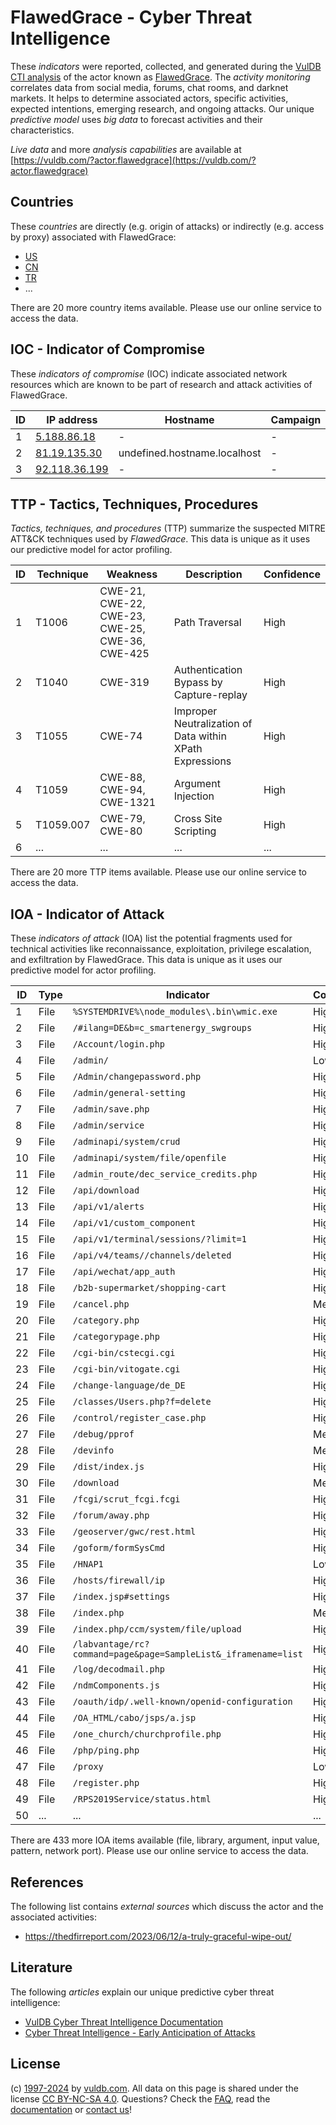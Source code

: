 # FlawedGrace - Cyber Threat Intelligence

These _indicators_ were reported, collected, and generated during the [VulDB CTI analysis](https://vuldb.com/?kb.cti) of the actor known as [FlawedGrace](https://vuldb.com/?actor.flawedgrace). The _activity monitoring_ correlates data from social media, forums, chat rooms, and darknet markets. It helps to determine associated actors, specific activities, expected intentions, emerging research, and ongoing attacks. Our unique _predictive model_ uses _big data_ to forecast activities and their characteristics.

_Live data_ and more _analysis capabilities_ are available at [https://vuldb.com/?actor.flawedgrace](https://vuldb.com/?actor.flawedgrace)

## Countries

These _countries_ are directly (e.g. origin of attacks) or indirectly (e.g. access by proxy) associated with FlawedGrace:

* [US](https://vuldb.com/?country.us)
* [CN](https://vuldb.com/?country.cn)
* [TR](https://vuldb.com/?country.tr)
* ...

There are 20 more country items available. Please use our online service to access the data.

## IOC - Indicator of Compromise

These _indicators of compromise_ (IOC) indicate associated network resources which are known to be part of research and attack activities of FlawedGrace.

ID | IP address | Hostname | Campaign | Confidence
-- | ---------- | -------- | -------- | ----------
1 | [5.188.86.18](https://vuldb.com/?ip.5.188.86.18) | - | - | High
2 | [81.19.135.30](https://vuldb.com/?ip.81.19.135.30) | undefined.hostname.localhost | - | High
3 | [92.118.36.199](https://vuldb.com/?ip.92.118.36.199) | - | - | High

## TTP - Tactics, Techniques, Procedures

_Tactics, techniques, and procedures_ (TTP) summarize the suspected MITRE ATT&CK techniques used by _FlawedGrace_. This data is unique as it uses our predictive model for actor profiling.

ID | Technique | Weakness | Description | Confidence
-- | --------- | -------- | ----------- | ----------
1 | T1006 | CWE-21, CWE-22, CWE-23, CWE-25, CWE-36, CWE-425 | Path Traversal | High
2 | T1040 | CWE-319 | Authentication Bypass by Capture-replay | High
3 | T1055 | CWE-74 | Improper Neutralization of Data within XPath Expressions | High
4 | T1059 | CWE-88, CWE-94, CWE-1321 | Argument Injection | High
5 | T1059.007 | CWE-79, CWE-80 | Cross Site Scripting | High
6 | ... | ... | ... | ...

There are 20 more TTP items available. Please use our online service to access the data.

## IOA - Indicator of Attack

These _indicators of attack_ (IOA) list the potential fragments used for technical activities like reconnaissance, exploitation, privilege escalation, and exfiltration by FlawedGrace. This data is unique as it uses our predictive model for actor profiling.

ID | Type | Indicator | Confidence
-- | ---- | --------- | ----------
1 | File | `%SYSTEMDRIVE%\node_modules\.bin\wmic.exe` | High
2 | File | `/#ilang=DE&b=c_smartenergy_swgroups` | High
3 | File | `/Account/login.php` | High
4 | File | `/admin/` | Low
5 | File | `/Admin/changepassword.php` | High
6 | File | `/admin/general-setting` | High
7 | File | `/admin/save.php` | High
8 | File | `/admin/service` | High
9 | File | `/adminapi/system/crud` | High
10 | File | `/adminapi/system/file/openfile` | High
11 | File | `/admin_route/dec_service_credits.php` | High
12 | File | `/api/download` | High
13 | File | `/api/v1/alerts` | High
14 | File | `/api/v1/custom_component` | High
15 | File | `/api/v1/terminal/sessions/?limit=1` | High
16 | File | `/api/v4/teams//channels/deleted` | High
17 | File | `/api/wechat/app_auth` | High
18 | File | `/b2b-supermarket/shopping-cart` | High
19 | File | `/cancel.php` | Medium
20 | File | `/category.php` | High
21 | File | `/categorypage.php` | High
22 | File | `/cgi-bin/cstecgi.cgi` | High
23 | File | `/cgi-bin/vitogate.cgi` | High
24 | File | `/change-language/de_DE` | High
25 | File | `/classes/Users.php?f=delete` | High
26 | File | `/control/register_case.php` | High
27 | File | `/debug/pprof` | Medium
28 | File | `/devinfo` | Medium
29 | File | `/dist/index.js` | High
30 | File | `/download` | Medium
31 | File | `/fcgi/scrut_fcgi.fcgi` | High
32 | File | `/forum/away.php` | High
33 | File | `/geoserver/gwc/rest.html` | High
34 | File | `/goform/formSysCmd` | High
35 | File | `/HNAP1` | Low
36 | File | `/hosts/firewall/ip` | High
37 | File | `/index.jsp#settings` | High
38 | File | `/index.php` | Medium
39 | File | `/index.php/ccm/system/file/upload` | High
40 | File | `/labvantage/rc?command=page&page=SampleList&_iframename=list` | High
41 | File | `/log/decodmail.php` | High
42 | File | `/ndmComponents.js` | High
43 | File | `/oauth/idp/.well-known/openid-configuration` | High
44 | File | `/OA_HTML/cabo/jsps/a.jsp` | High
45 | File | `/one_church/churchprofile.php` | High
46 | File | `/php/ping.php` | High
47 | File | `/proxy` | Low
48 | File | `/register.php` | High
49 | File | `/RPS2019Service/status.html` | High
50 | ... | ... | ...

There are 433 more IOA items available (file, library, argument, input value, pattern, network port). Please use our online service to access the data.

## References

The following list contains _external sources_ which discuss the actor and the associated activities:

* https://thedfirreport.com/2023/06/12/a-truly-graceful-wipe-out/

## Literature

The following _articles_ explain our unique predictive cyber threat intelligence:

* [VulDB Cyber Threat Intelligence Documentation](https://vuldb.com/?kb.cti)
* [Cyber Threat Intelligence - Early Anticipation of Attacks](https://www.scip.ch/en/?labs.20201022)

## License

(c) [1997-2024](https://vuldb.com/?kb.changelog) by [vuldb.com](https://vuldb.com/?kb.about). All data on this page is shared under the license [CC BY-NC-SA 4.0](https://creativecommons.org/licenses/by-nc-sa/4.0/). Questions? Check the [FAQ](https://vuldb.com/?kb.faq), read the [documentation](https://vuldb.com/?kb) or [contact us](https://vuldb.com/?contact)!
